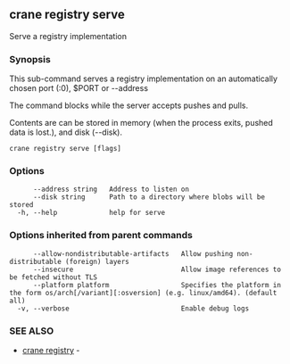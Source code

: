 ## crane registry serve

Serve a registry implementation

### Synopsis

This sub-command serves a registry implementation on an automatically chosen port (:0), $PORT or --address

The command blocks while the server accepts pushes and pulls.

Contents are can be stored in memory (when the process exits, pushed data is lost.), and disk (--disk).

```
crane registry serve [flags]
```

### Options

```
      --address string   Address to listen on
      --disk string      Path to a directory where blobs will be stored
  -h, --help             help for serve
```

### Options inherited from parent commands

```
      --allow-nondistributable-artifacts   Allow pushing non-distributable (foreign) layers
      --insecure                           Allow image references to be fetched without TLS
      --platform platform                  Specifies the platform in the form os/arch[/variant][:osversion] (e.g. linux/amd64). (default all)
  -v, --verbose                            Enable debug logs
```

### SEE ALSO

* [crane registry](crane_registry.md)	 - 

